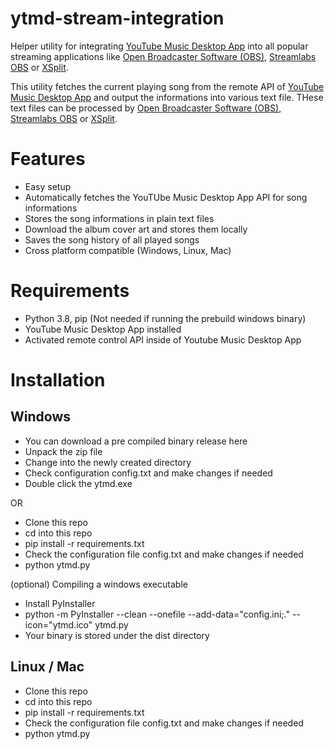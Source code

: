 # ytmd-stream-integration
Helper utility for integrating [YouTube Music Desktop App](https://ytmdesktop.app/) into all popular streaming applications like [Open Broadcaster Software (OBS)](https://obsproject.com/), [Streamlabs OBS](https://streamlabs.com/) or [XSplit](https://www.split.com/).

This utility fetches the current playing song from the remote API of [YouTube Music Desktop App](https://ytmdesktop.app/) and output the informations into various text file. THese text files can be processed by [Open Broadcaster Software (OBS)](https://obsproject.com/), [Streamlabs OBS](https://streamlabs.com/) or [XSplit](https://www.split.com/).


# Features
- Easy setup
- Automatically fetches the YouTUbe Music Desktop App API for song informations
- Stores the song informations in plain text files
- Download the album cover art and stores them locally
- Saves the song history of all played songs
- Cross platform compatible (Windows, Linux, Mac)


# Requirements
- Python 3.8, pip (Not needed if running the prebuild windows binary)
- YouTube Music Desktop App installed
- Activated remote control API inside of Youtube Music Desktop App 


# Installation

## Windows
- You can download a pre compiled binary release here
- Unpack the zip file
- Change into the newly created directory
- Check configuration config.txt and make changes if needed
- Double click the ytmd.exe

OR

- Clone this repo
- cd into this repo
- pip install -r requirements.txt
- Check the configuration file config.txt and make changes if needed
- python ytmd.py

(optional) Compiling a windows executable
- Install PyInstaller
- python -m PyInstaller --clean --onefile --add-data="config.ini;." --icon="ytmd.ico" ytmd.py
- Your binary is stored under the dist directory

## Linux / Mac
- Clone this repo
- cd into this repo
- pip install -r requirements.txt
- Check the configuration file config.txt and make changes if needed
- python ytmd.py



